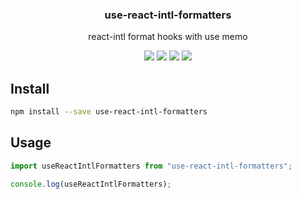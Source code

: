<h3 align="center">
  use-react-intl-formatters
</h3>

<p align="center">
  react-intl format hooks with use memo
</p>

<p align="center">
  <a href="https://npmjs.org/package/use-react-intl-formatters"><img src="https://img.shields.io/npm/v/use-react-intl-formatters.svg?style=flat-square"></a>
  <a href="https://npmjs.org/package/use-react-intl-formatters"><img src="https://img.shields.io/npm/dw/use-react-intl-formatters.svg?style=flat-square"></a>
  <a href="https://npmjs.org/package/use-react-intl-formatters"><img src="https://img.shields.io/node/v/use-react-intl-formatters.svg?style=flat-square"></a>
  <a href="https://npmjs.org/package/use-react-intl-formatters"><img src="https://img.shields.io/npm/types/use-react-intl-formatters.svg?style=flat-square"></a>
</p>

## Install

```bash
npm install --save use-react-intl-formatters
```

## Usage

```js
import useReactIntlFormatters from "use-react-intl-formatters";

console.log(useReactIntlFormatters);
```

